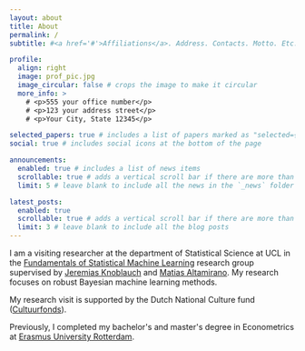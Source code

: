 ```yaml
---
layout: about
title: About
permalink: /
subtitle: #<a href='#'>Affiliations</a>. Address. Contacts. Motto. Etc.

profile:
  align: right
  image: prof_pic.jpg
  image_circular: false # crops the image to make it circular
  more_info: >
    # <p>555 your office number</p>
    # <p>123 your address street</p>
    # <p>Your City, State 12345</p>

selected_papers: true # includes a list of papers marked as "selected={true}"
social: true # includes social icons at the bottom of the page

announcements:
  enabled: true # includes a list of news items
  scrollable: true # adds a vertical scroll bar if there are more than 3 news items
  limit: 5 # leave blank to include all the news in the `_news` folder

latest_posts:
  enabled: true
  scrollable: true # adds a vertical scroll bar if there are more than 3 new posts items
  limit: 3 # leave blank to include all the blog posts
---
```


I am a visiting researcher at the department of Statistical Science at UCL in the [Fundamentals of Statistical Machine Learning](https://fsml-ucl.github.io/) research group supervised by [Jeremias Knoblauch](https://jeremiasknoblauch.github.io/) and [Matias Altamirano](https://maltamiranomontero.github.io/). My research focuses on robust Bayesian machine learning methods.

My research visit is supported by the Dutch National Culture fund ([Cultuurfonds](https://www.cultuurfonds.nl/)).

Previously, I completed my bachelor's and master's degree in Econometrics at [Erasmus University Rotterdam](https://www.eur.nl/en/ese/department-econometrics).
